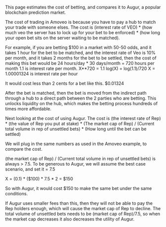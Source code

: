 This page estimates the cost of betting, and compares it to Augur, a popular blockchain prediction market.

The cost of trading in Amoveo is because you have to pay a hub to match your trade with someone elses. The cost is (interest rate of VEO) * (how much veo the server has to lock up for your bet to be enforced) * (how long your open bet sits on the server waiting to be matched).

For example, if you are betting $100 in a market with 50-50 odds, and it takes 1 hour for the bet to be matched, and the interest rate of Veo is 10% per month, and it takes 2 months for the bet to be settled, then the cost of making this bet would be
24 hours/day * 30 days/month = 720 hours per month
1.1 is interest rate per month.
X**720 = 1.1
log(X) = log(1.1)/720
X = 1.00001324 is interest rate per hour

It would cost less than 2 cents for a bet like this.
$0.01324

After the bet is matched, then the bet is moved from the indirect path through a hub to a direct path between the 2 parties who are betting. This unlocks liquidity on the hub, which makes the betting process hundreds of times more affordable.



Next looking at the cost of using Augur. The cost is (the interest rate of Rep) * (the value of Rep you put at stake) * (The market cap of Rep) / (Current total volume in rep of unsettled bets) * (How long until the bet can be settled)

We will plug in the same numbers as used in the Amoveo example, to compare the cost.

(the market cap of Rep) / (Current total volume in rep of unsettled bets) is always > 7.5. To be generous to Augur, we will assume the best case scenario, and set it = 7.5

X = (0.1) * ($100) * 7.5 * 2 = $150

So with Augur, it would cost $150 to make the same bet under the same conditions.

If Augur uses smaller fees than this, then they will not be able to pay the Rep holders enough, which will cause the market cap of Rep to decline.
The total volume of unsettled bets needs to be (market cap of Rep)/7.5, so when the market cap decreases it also decreases the utility of Augur.

